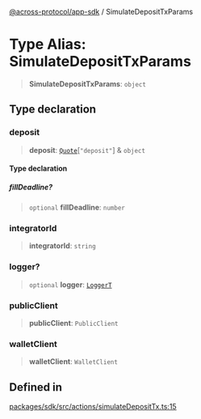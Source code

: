 [@across-protocol/app-sdk](../README.md) / SimulateDepositTxParams

# Type Alias: SimulateDepositTxParams

> **SimulateDepositTxParams**: `object`

## Type declaration

### deposit

> **deposit**: [`Quote`](Quote.md)\[`"deposit"`\] & `object`

#### Type declaration

##### fillDeadline?

> `optional` **fillDeadline**: `number`

### integratorId

> **integratorId**: `string`

### logger?

> `optional` **logger**: [`LoggerT`](LoggerT.md)

### publicClient

> **publicClient**: `PublicClient`

### walletClient

> **walletClient**: `WalletClient`

## Defined in

[packages/sdk/src/actions/simulateDepositTx.ts:15](https://github.com/across-protocol/toolkit/blob/fa61c35c7597804e093096de254dbc326f096003/packages/sdk/src/actions/simulateDepositTx.ts#L15)
